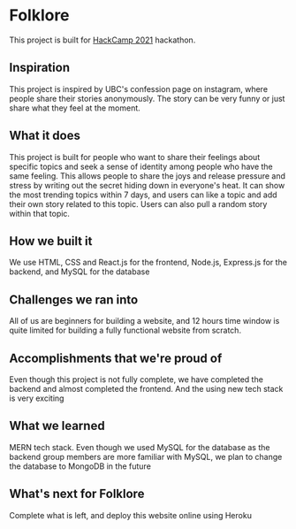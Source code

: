 # Folklore
This project is built for [HackCamp 2021](https://hackcamp2021.devpost.com/) hackathon.

## Inspiration
This project is inspired by UBC's confession page on instagram, where people share their stories anonymously. The story can be very funny or just share what they feel at the moment.

## What it does
This project is built for people who want to share their feelings about specific topics and seek a sense of identity among people who have the same feeling. This allows people to share the joys and release pressure and stress by writing out the secret hiding down in everyone's heat. It can show the most trending topics within 7 days, and users can like a topic and add their own story related to this topic. Users can also pull a random story within that topic.

## How we built it
We use HTML, CSS and React.js for the frontend, Node.js, Express.js for the backend, and MySQL for the database

## Challenges we ran into
All of us are beginners for building a website, and 12 hours time window is quite limited for building a fully functional website from scratch.

## Accomplishments that we're proud of
Even though this project is not fully complete, we have completed the backend and almost completed the frontend. And the using new tech stack is very exciting

## What we learned
MERN tech stack. Even though we used MySQL for the database as the backend group members are more familiar with MySQL, we plan to change the database to MongoDB in the future

## What's next for Folklore
Complete what is left, and deploy this website online using Heroku

